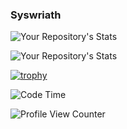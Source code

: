 ### Syswriath

![Your Repository's Stats](https://github-readme-stats.vercel.app/api?username=syswriath&show_icons=true)

![Your Repository's Stats](https://github-readme-stats.vercel.app/api/top-langs/?username=syswriath&theme=blue-green)

[![trophy](https://github-profile-trophy.vercel.app/?username=syswriath)](https://github.com/ryo-ma/github-profile-trophy)

![Code Time](http://img.shields.io/badge/Code%20Time-18%20hrs%2053%20mins-blue)

![Profile View Counter](https://komarev.com/ghpvc/?username=syswriath)

